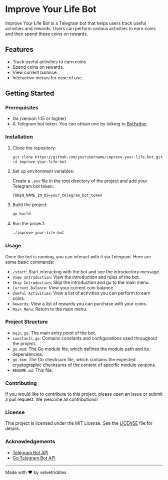 # Improve Your Life Bot

Improve Your Life Bot is a Telegram bot that helps users track useful activities and rewards. Users can perform various activities to earn coins and then spend these coins on rewards.

## Features

- Track useful activities to earn coins.
- Spend coins on rewards.
- View current balance.
- Interactive menus for ease of use.

## Getting Started

### Prerequisites

- Go (version 1.15 or higher)
- A Telegram bot token. You can obtain one by talking to [BotFather](https://core.telegram.org/bots#6-botfather).

### Installation

1. Clone the repository:

    ```sh
    git clone https://github.com/yourusername/improve-your-life-bot.git
    cd improve-your-life-bot
    ```

2. Set up environment variables:

    Create a `.env` file in the root directory of the project and add your Telegram bot token:

    ```env
    TOKEN_NAME_IN_OS=your_telegram_bot_token
    ```

3. Build the project:

    ```sh
    go build
    ```

4. Run the project:

    ```sh
    ./improve-your-life-bot
    ```

### Usage

Once the bot is running, you can interact with it via Telegram. Here are some basic commands:

- `/start`: Start interacting with the bot and see the introductory message.
- `View Introduction`: View the introduction and rules of the bot.
- `Skip Introduction`: Skip the introduction and go to the main menu.
- `Current Balance`: View your current coin balance.
- `Useful Activities`: View a list of activities you can perform to earn coins.
- `Rewards`: View a list of rewards you can purchase with your coins.
- `Main Menu`: Return to the main menu.

### Project Structure

- `main.go`: The main entry point of the bot.
- `constants.go`: Contains constants and configurations used throughout the project.
- `go.mod`: The Go module file, which defines the module path and its dependencies.
- `go.sum`: The Go checksum file, which contains the expected cryptographic checksums of the content of specific module versions.
- `README.md`: This file.

### Contributing

If you would like to contribute to this project, please open an issue or submit a pull request. We welcome all contributions!

### License

This project is licensed under the MIT License. See the [LICENSE](LICENSE) file for details.

### Acknowledgements

- [Telegram Bot API](https://core.telegram.org/bots/api)
- [Go Telegram Bot API](https://github.com/go-telegram-bot-api/telegram-bot-api)

---

Made with ❤️ by velvetriddles
